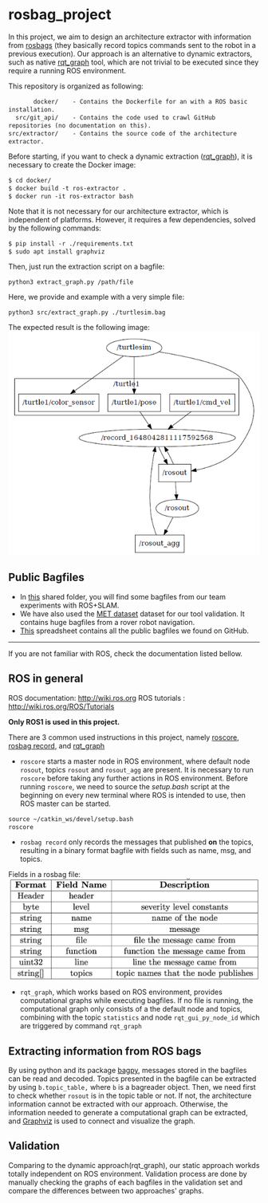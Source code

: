 # rosbag_project

<!-- The project is based on ROS, the standard framework for implementing robotics software today. A tool-based approach is developed that, given as input a ROS bag, will automatically extract its software components (in terms of blocks, connections, and topics).  -->

In this project, we aim to design an architecture extractor with information from [rosbags](http://wiki.ros.org/rosbag) (they basically record topics commands sent to the robot in a previous execution). Our approach is an alternative to dynamic extractors, such as native [rqt_graph](http://wiki.ros.org/rqt_graph) tool, which are not trivial to be executed since they require a running ROS environment. 

This repository is organized as following:

```
       docker/    - Contains the Dockerfile for an with a ROS basic installation.
  src/git_api/    - Contains the code used to crawl GitHub repositories (no documentation on this).
src/extractor/    - Contains the source code of the architecture extractor.
```

Before starting, if you want to check a dynamic extraction ([rqt_graph](http://wiki.ros.org/rqt_graph)), it is necessary to create the Docker image:
```
$ cd docker/
$ docker build -t ros-extractor .
$ docker run -it ros-extractor bash
```

Note that it is not necessary for our architecture extractor, which is independent of platforms. However, it requires a few dependencies, solved by the following commands:

```
$ pip install -r ./requirements.txt
$ sudo apt install graphviz
```

Then, just run the extraction script on a bagfile: 
```
python3 extract_graph.py /path/file
```

Here, we provide and example with a very simple file:
```
python3 src/extract_graph.py ./turtlesim.bag
```

The expected result is the following image:
![extracted architecture](screenshot.png "TurtleSim Computation Graph")

## Public Bagfiles

- In [this](https://drive.google.com/drive/folders/1HwNHiVZJhChzVv4ZwMy9yN5gWYnwAsSi?usp=sharing) shared folder, you will find some bagfiles from our team experiments with ROS+SLAM.
- We have also used the [MET dataset](https://starslab.ca/enav-planetary-dataset/) dataset for our tool validation. It contains huge bagfiles from a rover robot navigation.
- [This](#) spreadsheet contains all the public bagfiles we found on GitHub. 

---

If you are not familiar with ROS, check the documentation listed bellow.

## ROS in general
ROS documentation: http://wiki.ros.org
ROS tutorials : http://wiki.ros.org/ROS/Tutorials

**Only ROS1 is used in this project.**

There are 3 common used instructions in this project, namely [roscore](http://wiki.ros.org/roscore), [rosbag record](http://wiki.ros.org/rosbag/Commandline), and [rqt_graph](http://wiki.ros.org/rqt_graph)

- `roscore` starts a master node in ROS environment, where default node `rosout`, topics `rosout` and `rosout_agg` are present. It is necessary to run `roscore` before taking any further actions in ROS environment. Before running `roscore`, we need to source the *setup.bash* script at the beginning on every new terminal where ROS is intended to use, then ROS master can be started. 
```
source ~/catkin_ws/devel/setup.bash
roscore
```

- `rosbag record` only records the messages that published **on** the topics, resulting in a binary format bagfile with fields such as name, msg, and topics.

Fields in a rosbag file:
<img src="fields.png" width="700" align="center" alt="Extraction results">

- `rqt_graph`, which works based on ROS environment, provides computational graphs while executing bagfiles. If no file is running, the computational graph only consists of a the default node and topics, combining with the topic `statistics` and node `rqt_gui_py_node_id` which are triggered by command `rqt_graph`

## Extracting information from ROS bags
By using python and its package [bagpy](https://jmscslgroup.github.io/bagpy/), messages stored in the bagfiles can be read and decoded. Topics presented in the bagfile can be extracted by using `b.topic_table,` where `b` is a bagreader object. Then, we need first to check whether `rosout` is in the topic table or not. If not, the architecture information cannot be extracted with our approach. Otherwise, the information needed to generate a computational graph can be extracted, and [Graphviz](https://graphviz.org) is used to connect and visualize the graph.

## Validation
Comparing to the dynamic approach(rqt_graph), our static approach workds totally independent on ROS environment. Validation process are done by manually checking the graphs of each bagfiles in the validation set and compare the differences between two approaches' graphs.



<!--## Result
By applying our static approach to the 242 bagfiles obtained from GitHub, it is found that most bagfiles can be extracted without any problem. Also, problems occurred within 49 bags where the main node `/rosout` is not recorded in the bag.  

Extraction result: Full list can be found [here](https://drive.google.com/file/d/16UHFbm1s-yIXtfGYNJD7NTrwlfN8zlXg/view)
<img src="extraction_result.png" width="700" align="center" alt="Extraction results">

-->


<!-- ## Requirements
Before running the graph extraction, you must install a basic ROS1 environment. Follow [this](http://wiki.ros.org/noetic/Installation/Ubuntu) tutorial.

In Ubuntu, after setting the apt-get souce, run the following command:

```
sudo apt-get install ...
```
 -->
